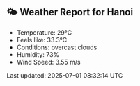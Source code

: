 <!-- WEATHER-START -->
## 🌤 Weather Report for Hanoi

- Temperature: 29°C
- Feels like: 33.3°C
- Conditions: overcast clouds
- Humidity: 73%
- Wind Speed: 3.55 m/s

Last updated: 2025-07-01 08:32:14 UTC
<!-- WEATHER-END -->
